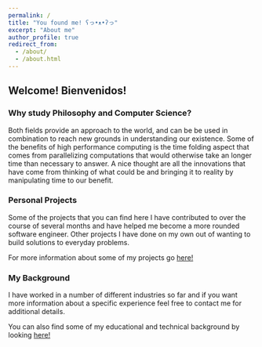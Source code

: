 ```yaml
---
permalink: /
title: "You found me! ʕっ•ᴥ•ʔっ"
excerpt: "About me"
author_profile: true
redirect_from:
  - /about/
  - /about.html
---
```


## Welcome! Bienvenidos!


### Why study Philosophy and Computer Science?
Both fields provide an approach to the world, and can be be used in combination to reach new grounds in understanding our existence. Some of the benefits
of high performance computing is the time folding aspect that comes from parallelizing computations that would otherwise take an longer time than necessary
to answer. A nice thought are all the innovations that have come from thinking of what could be and bringing it to reality by manipulating time to our benefit.

### Personal Projects

Some of the projects that you can find here I have contributed to over the course of several months and have helped me become a more rounded software engineer. Other projects I have done on my own out of wanting to build solutions to everyday problems.

For more information about some of my projects go [here!](/portfolio)

### My Background
I have worked in a number of different industries so far and if you want more information about a specific experience feel free to contact me for additional details.

You can also find some of my educational and technical background by looking [here!](/cv)

